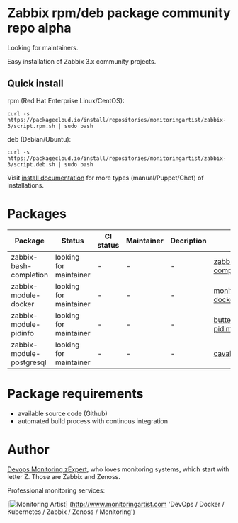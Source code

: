 # Zabbix rpm/deb package community repo alpha

Looking for maintainers.

Easy installation of Zabbix 3.x community projects.

## Quick install

rpm (Red Hat Enterprise Linux/CentOS):

    curl -s https://packagecloud.io/install/repositories/monitoringartist/zabbix-3/script.rpm.sh | sudo bash

deb (Debian/Ubuntu):

    curl -s https://packagecloud.io/install/repositories/monitoringartist/zabbix-3/script.deb.sh | sudo bash

Visit [install documentation](https://packagecloud.io/monitoringartist/zabbix-3/install) for more types (manual/Puppet/Chef) of installations.

# Packages

| Package | Status | CI status | Maintainer | Decription | URL |
| ------- | ------ | --------- | ---------- | ---------- | --- |
| zabbix-bash-completion | looking for maintainer | - | - | - | [zabbix/zabbix-bash-completion](https://github.com/zabbix/zabbix-bash-completion) |
| zabbix-module-docker | looking for maintainer | - | - | - | [monitoringartist/zabbix-docker-monitoring](https://github.com/monitoringartist/zabbix-docker-monitoring) |
| zabbix-module-pidinfo | looking for maintainer | - | - | - | [butterbrother/zabbix-pidinfo](https://github.com/butterbrother/zabbix-pidinfo) |
| zabbix-module-postgresql | looking for maintainer | - | - | - | [cavaliercoder/libzbxpgsql](https://github.com/cavaliercoder/libzbxpgsql) |

# Package requirements

* available source code (Github)
* automated build process with continous integration

# Author

[Devops Monitoring zExpert](http://www.jangaraj.com 'DevOps / Docker / Kubernetes / Zabbix / Zenoss / Monitoring'), 
who loves monitoring systems, which start with letter Z. 
Those are Zabbix and Zenoss.

Professional monitoring services:

[![Monitoring Artist](http://monitoringartist.com/img/github-monitoring-artist-logo.jpg)]
(http://www.monitoringartist.com 'DevOps / Docker / Kubernetes / Zabbix / Zenoss / Monitoring')
